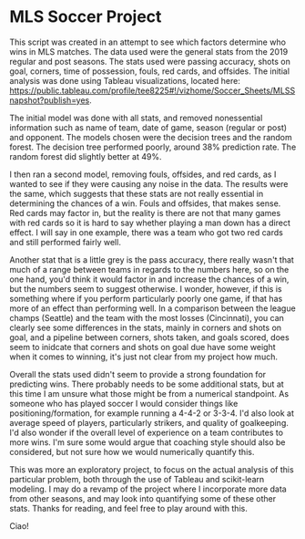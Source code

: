 # MLS Soccer Project

This script was created in an attempt to see which factors determine who wins in MLS matches. The data used were the general stats from the 2019 regular and post seasons.
The stats used were passing accuracy, shots on goal, corners, time of possession, fouls, red cards, and offsides. The initial analysis was done using Tableau visualizations,
located here: https://public.tableau.com/profile/tee8225#!/vizhome/Soccer_Sheets/MLSSnapshot?publish=yes. 

The initial model was done with all stats, and removed nonessential information such as name of team, date of game, season (regular or post) and opponent. The models chosen
were the decision trees and the random forest. The decision tree performed poorly, around 38% prediction rate. The random forest did slightly better at 49%. 

I then ran a second model, removing fouls, offsides, and red cards, as I wanted to see if they were causing any noise in the data. The results were the same, which suggests 
that these stats are not really essential in determining the chances of a win. Fouls and offsides, that makes sense. Red cards may factor in, but the reality is there are not 
that many games with red cards so it is hard to say whether playing a man down has a direct effect. I will say in one example, there was a team who got two red cards and still
performed fairly well. 

Another stat that is a little grey is the pass accuracy, there really wasn't that much of a range between teams in regards to the numbers here, so on the one hand, you'd think 
it would factor in and increase the chances of a win, but the numbers seem to suggest otherwise. I wonder, however, if this is something where if you perform particularly poorly 
one game, if that has more of an effect than performing well. In a comparison between the league champs (Seattle) and the team with the most losses (Cincinnati), you can clearly
see some differences in the stats, mainly in corners and shots on goal, and a pipeline between corners, shots taken, and goals scored, does seem to inidcate that corners and
shots on goal due have some weight when it comes to winning, it's just not clear from my project how much. 

Overall the stats used didn't seem to provide a strong foundation for predicting wins. There probably needs to be some additional stats, but at this time I am unsure what those 
might be from a numerical standpoint. As someone who has played soccer I would consider things like positioning/formation, for example running a 4-4-2 or 3-3-4. I'd also look at 
average speed of players, particularly strikers, and quality of goalkeeping. I'd also wonder if the overall level of experience on a team contributes to more wins. I'm sure some
would argue that coaching style should also be considered, but not sure how we would numerically quantify this. 

This was more an exploratory project, to focus on the actual analysis of this particular problem, both through the use of Tableau and scikit-learn modeling. I may do a revamp of 
the project where I incorporate more data from other seasons, and may look into quantifying some of these other stats. Thanks for reading, and feel free to play around with this.

Ciao!
